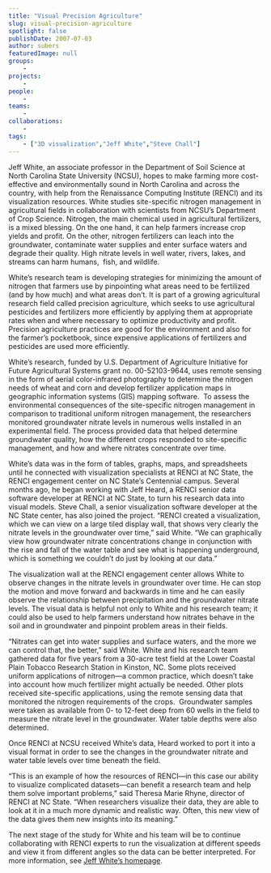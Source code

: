 ```yaml
---
title: "Visual Precision Agriculture"
slug: visual-precision-agriculture
spotlight: false
publishDate: 2007-07-03
author: subers
featuredImage: null
groups:
    - 
projects:
    - 
people:
    - 
teams: 
    - 
collaborations:
    - 
tags:
    - ["3D visualization","Jeff White","Steve Chall"]
---
```

Jeff White, an associate professor in the Department of Soil Science at North Carolina State University (NCSU), hopes to make farming more cost-effective and environmentally sound in North Carolina and across the country, with help from the Renaissance Computing Institute (RENCI) and its visualization resources.<!--more-->
White studies site-specific nitrogen management in agricultural fields in collaboration with scientists from NCSU’s Department of Crop Science. Nitrogen, the main chemical used in agricultural fertilizers, is a mixed blessing. On the one hand, it can help farmers increase crop yields and profit. On the other, nitrogen fertilizers can leach into the groundwater, contaminate water supplies and enter surface waters and degrade their quality. High nitrate levels in well water, rivers, lakes, and streams can harm humans,  fish, and wildlife.

White’s research team is developing strategies for minimizing the amount of nitrogen that farmers use by pinpointing what areas need to be fertilized (and by how much) and what areas don’t. It is part of a growing agricultural research field called precision agriculture, which seeks to use agricultural pesticides and fertilizers more efficiently by applying them at appropriate rates when and where necessary to optimize productivity and profit. Precision agriculture practices are good for the environment and also for the farmer’s pocketbook, since expensive applications of fertilizers and pesticides are used more efficiently.

White’s research, funded by U.S. Department of Agriculture Initiative for Future Agricultural Systems grant no. 00-52103-9644, uses remote sensing in the form of aerial color-infrared photography to determine the nitrogen needs of wheat and corn and develop fertilizer application maps in geographic information systems (GIS) mapping software.  To assess the environmental consequences of the site-specific nitrogen management in comparison to traditional uniform nitrogen management, the researchers monitored groundwater nitrate levels in numerous wells installed in an experimental field. The process provided data that helped determine groundwater quality, how the different crops responded to site-specific management, and how and where nitrates concentrate over time.

White’s data was in the form of tables, graphs, maps, and spreadsheets until he connected with visualization specialists at RENCI at NC State, the RENCI engagement center on NC State’s Centennial campus. Several months ago, he began working with Jeff Heard, a RENCI senior data software developer at RENCI at NC State, to turn his research data into visual models. Steve Chall, a senior visualization software developer at the NC State center, has also joined the project.
“RENCI created a visualization, which we can view on a large tiled display wall, that shows very clearly the nitrate levels in the groundwater over time,” said White. “We can graphically view how groundwater nitrate concentrations change in conjunction with the rise and fall of the water table and see what is happening underground, which is something we couldn’t do just by looking at our data.”

The visualization wall at the RENCI engagement center allows White to observe changes in the nitrate levels in groundwater over time. He can stop the motion and move forward and backwards in time and he can easily observe the relationship between precipitation and the groundwater nitrate levels. The visual data is helpful not only to White and his research team; it could also be used to help farmers understand how nitrates behave in the soil and in groundwater and pinpoint problem areas in their fields.

“Nitrates can get into water supplies and surface waters, and the more we  can control that, the better,” said White.
White and his research team gathered data for five years from a 30-acre test field at the Lower Coastal Plain Tobacco Research Station in Kinston, NC. Some plots received uniform applications of nitrogen—a common practice, which doesn’t take into account how much fertilizer might actually be needed. Other plots received site-specific applications, using the remote sensing data that monitored the nitrogen requirements of the crops.  Groundwater samples were taken as available from 0- to 12-feet deep from 60 wells in the field to measure the nitrate level in the groundwater. Water table depths were also determined.

Once RENCI at NCSU received White’s data, Heard worked to port it into a visual format in order to see the changes in the groundwater nitrate and water table levels over time beneath the field.

“This is an example of how the resources of RENCI—in this case our ability to visualize complicated datasets—can benefit a research team and help them solve important problems,” said Theresa Marie Rhyne, director of RENCI at NC State. “When researchers visualize their data, they are able to look at it in a much more dynamic and realistic way. Often, this new view of the data gives them new insights into its meaning.”

The next stage of the study for White and his team will be to continue collaborating with RENCI experts to run the visualization at different speeds and view it from different angles so the data can be better interpreted. For more information, see <a href="http://www.soil.ncsu.edu/people/detail.php?who=201">Jeff White’s homepage</a>.
